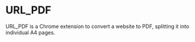 # URL_PDF
URL_PDF is a Chrome extension to convert a website to PDF, splitting it into individual A4 pages.
